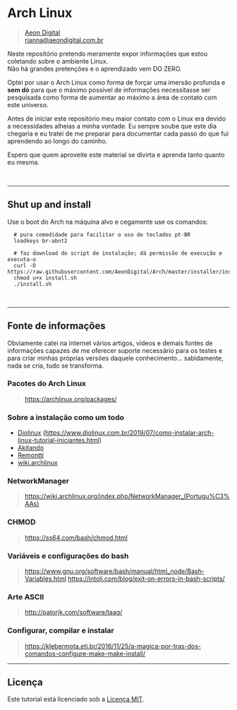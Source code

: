  Arch Linux
============

> [Aeon Digital](http://aeondigital.com.br)  
> rianna@aeondigital.com.br

Neste repositório pretendo meramente expor informações que estou coletando
sobre o ambiente Linux.  
Não há grandes pretenções e o aprendizado vem DO ZERO.  

Optei por usar o Arch Linux como forma de forçar uma imersão profunda e **sem
dó** para que o máximo possível de informações necessitasse ser pesquisada 
como forma de aumentar ao máximo a área de contato com este universo.  

Antes de iniciar este repositório meu maior contato com o Linux era devido a
necessidades alheias a minha vontade. Eu sempre soube que este dia chegaria
e eu tratei de me preparar para documentar cada passo do que fui aprendendo
ao longo do caminho.

Espero que quem aproveite este material se divirta e aprenda tanto quanto
eu mesma.


&nbsp;
&nbsp;


_______________________________________________________________________________

## Shut up and install 

Use o boot do Arch na máquina alvo e cegamente use os comandos:  

``` shell
  # pura comodidade para facilitar o uso de teclados pt-BR
  loadkeys br-abnt2

  # faz download do script de instalação; dá permissão de execução e executa-o
  curl -O https://raw.githubusercontent.com/AeonDigital/Arch/master/installer/install.sh
  chmod u+x install.sh
  ./install.sh
```


&nbsp;
&nbsp;


_______________________________________________________________________________

## Fonte de informações

Obviamente catei na internet vários artigos, vídeos e demais fontes de
informações capazes de me oferecer suporte necessário para os testes e para
criar minhas próprias versões daquele conhecimento... sabidamente, nada se
cria, tudo se transforma.


### Pacotes do Arch Linux
> https://archlinux.org/packages/



### Sobre a instalação como um todo
- [Diolinux](https://www.youtube.com/watch?v=4orYC5ARfn8)
            (https://www.diolinux.com.br/2019/07/como-instalar-arch-linux-tutorial-iniciantes.html)
- [Akitando](https://www.youtube.com/watch?v=epiyExCyb2s)
- [Remontti](https://blog.remontti.com.br/1911)
- [wiki.archlinux](https://wiki.archlinux.org/index.php/Pacman_(Portugu%C3%AAs) )


### NetworkManager
> https://wiki.archlinux.org/index.php/NetworkManager_(Portugu%C3%AAs)


### CHMOD
> https://ss64.com/bash/chmod.html


### Variáveis e configurações do bash
> https://www.gnu.org/software/bash/manual/html_node/Bash-Variables.html
> https://intoli.com/blog/exit-on-errors-in-bash-scripts/


### Arte ASCII
> http://patorjk.com/software/taag/


### Configurar, compilar e instalar
> https://klebermota.eti.br/2016/11/25/a-magica-por-tras-dos-comandos-configure-make-make-install/



_______________________________________________________________________________

## Licença

Este tutorial está licenciado sob a [Licença MIT](LICENSE).
